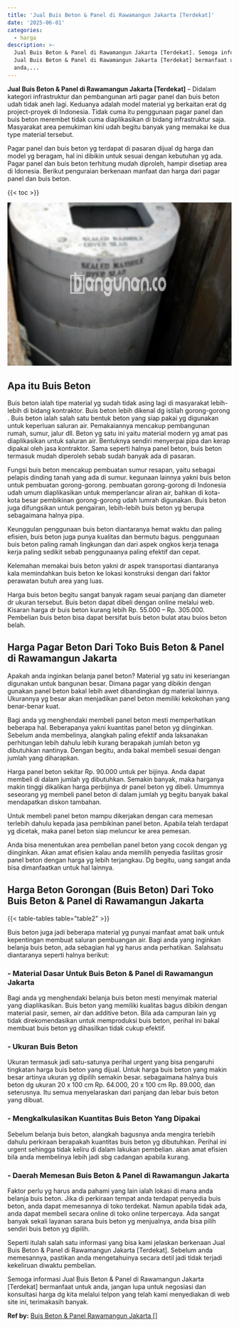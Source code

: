 ```yaml
---
title: 'Jual Buis Beton & Panel di Rawamangun Jakarta [Terdekat]'
date: '2025-06-01'
categories:
  - harga
description: >-
  Jual Buis Beton & Panel di Rawamangun Jakarta [Terdekat]. Semoga informasi
  Jual Buis Beton & Panel di Rawamangun Jakarta [Terdekat] bermanfaat untuk
  anda,...
---
```


**Jual Buis Beton & Panel di Rawamangun Jakarta \[Terdekat\]** – Didalam kategori infrastruktur dan pembangunan arti pagar panel dan buis beton udah tidak aneh lagi. Keduanya adalah model material yg berkaitan erat dg project-proyek di Indonesia. Tidak cuma itu penggunaan pagar panel dan buis beton merembet tidak cuma diaplikasikan di bidang infrastruktur saja. Masyarakat area pemukiman kini udah begitu banyak yang memakai ke dua type material tersebut.

Pagar panel dan buis beton yg terdapat di pasaran dijual dg harga dan model yg beragam, hal ini dibikin untuk sesuai dengan kebutuhan yg ada. Pagar panel dan buis beton terhitung mudah diproleh, hampir disetiap area di Idonesia. Berikut penguraian berkenaan manfaat dan harga dari pagar panel dan buis beton.

{{< toc >}}

![Jual Buis Beton & Panel di Rawamangun Jakarta [Terdekat]](/images/jual-panel-buis-beton-murah-02.png)

## Apa itu Buis Beton

Buis beton ialah tipe material yg sudah tidak asing lagi di masyarakat lebih-lebih di bidang kontraktor. Buis beton lebih dikenal dg istilah gorong-gorong . Buis beton ialah salah satu bentuk beton yang siap pakai yg digunakan untuk keperluan saluran air. Pemakaiannya mencakup pembangunan rumah, sumur, jalur dll. Beton yg satu ini yaitu material modern yg amat pas diaplikasikan untuk saluran air. Bentuknya sendiri menyerpai pipa dan kerap dipakai oleh jasa kontraktor. Sama seperti halnya panel beton, buis beton termasuk mudah diperoleh sebab sudah banyak ada di pasaran.

Fungsi buis beton mencakup pembuatan sumur resapan, yaitu sebagai pelapis dinding tanah yang ada di sumur. kegunaan lainnya yakni buis beton untuk pembuatan gorong-gorong. pembuatan gorong-gorong di Indonesia udah umum diaplikasikan untuk memperlancar aliran air, bahkan di kota-kota besar pembikinan gorong-gorong udah lumrah digunakan. Buis beton juga difungsikan untuk pengairan, lebih-lebih buis beton yg berupa sebagaimana halnya pipa.

Keunggulan penggunaan buis beton diantaranya hemat waktu dan paling efisien, buis beton juga punya kualitas dan bermutu bagus. penggunaan buis beton paling ramah lingkungan dan dari aspek ongkos kerja tenaga kerja paling sedikit sebab penggunaanya paling efektif dan cepat.

Kelemahan memakai buis beton yakni dr aspek transportasi diantaranya kala memindahkan buis beton ke lokasi konstruksi dengan dari faktor perawatan butuh area yang luas.

Harga buis beton begitu sangat banyak ragam seuai panjang dan diameter dr ukuran tersebut. Buis beton dapat dibeli dengan online melalui web. Kisaran harga dr buis beton kurang lebih Rp. 55.000 – Rp. 305.000. Pembelian buis beton bisa dapat bersifat buis beton bulat atau buios beton belah.

## Harga Pagar Beton Dari Toko Buis Beton & Panel di Rawamangun Jakarta

Apakah anda inginkan belanja panel beton? Material yg satu ini keseriangan digunakan untuk bangunan besar. Dimana pagar yang dibikin dengan gunakan panel beton bakal lebih awet dibandingkan dg material lainnya. Ukurannya yg besar akan menjadikan panel beton memiliki kekokohan yang benar-benar kuat.

Bagi anda yg menghendaki membeli panel beton mesti memperhatikan beberapa hal. Beberapanya yakni kuantitas panel beton yg diinginkan. Sebelum anda membelinya, alangkah paling efektif anda laksanakan perhitungan lebih dahulu lebih kurang berapakah jumlah beton yg dibutuhkan nantinya. Dengan begitu, anda bakal membeli sesuai dengan jumlah yang diharapkan.

Harga panel beton sekitar Rp. 90.000 untuk per bijinya. Anda dapat membeli di dalam jumlah yg dibutuhkan. Semakin banyak, maka harganya makin tinggi dikalikan harga perbijinya dr panel beton yg dibeli. Umumnya seseorang yg membeli panel beton di dalam jumlah yg begitu banyak bakal mendapatkan diskon tambahan.

Untuk membeli panel beton mampu dikerjakan dengan cara memesan terlebih dahulu kepada jasa pembikinan panel beton. Apabila telah terdapat yg dicetak, maka panel beton siap meluncur ke area pemesan.

Anda bisa menentukan area pembelian panel beton yang cocok dengan yg diinginkan. Akan amat efisien kalau anda memilih penyedia fasilitas grosir panel beton dengan harga yg lebih terjangkau. Dg begitu, uang sangat anda bisa dimanfaatkan untuk hal lainnya.

## Harga Beton Gorongan (Buis Beton) Dari Toko Buis Beton & Panel di Rawamangun Jakarta

{{< table-tables table="table2" >}}

Buis beton juga jadi beberapa material yg punyai manfaat amat baik untuk kepentingan membuat saluran pembuangan air. Bagi anda yang inginkan belanja buis beton, ada sebagian hal yg harus anda perhatikan. Salahsatu diantaranya seperti halnya berikut:

### \- Material Dasar Untuk Buis Beton & Panel di Rawamangun Jakarta

Bagi anda yg menghendaki belanja buis beton mesti menyimak material yang diaplikasikan. Buis beton yang memiliki kualitas bagus dibikin dengan material pasir, semen, air dan additive beton. Bila ada campuran lain yg tidak direkomendasikan untuk memproduksi buis beton, perihal ini bakal membuat buis beton yg dihasilkan tidak cukup efektif.

### \- Ukuran Buis Beton

Ukuran termasuk jadi satu-satunya perihal urgent yang bisa pengaruhi tingkatan harga buis beton yang dijual. Untuk harga buis beton yang makin besar artinya ukuran yg dipilih semakin besar. sebagaimana halnya buis beton dg ukuran 20 x 100 cm Rp. 64.000, 20 x 100 cm Rp. 89.000, dan seterusnya. Itu semua menyelaraskan dari panjang dan lebar buis beton yang dibuat.

### \- Mengkalkulasikan Kuantitas Buis Beton Yang Dipakai

Sebelum belanja buis beton, alangkah bagusnya anda mengira terlebih dahulu perkiraan berapakah kuantitas buis beton yg dibutuhkan. Perihal ini urgent sehingga tidak keliru di dalam lakukan pembelian. akan amat efisien bila anda membelinya lebih jadi sbg cadangan apabila kurang.

### \- Daerah Memesan Buis Beton & Panel di Rawamangun Jakarta

Faktor perlu yg harus anda pahami yang lain ialah lokasi di mana anda belanja buis beton. Jika di perkiraan tempat anda terdapat penyedia buis beton, anda dapat memesannya di toko terdekat. Namun apabila tidak ada, anda dapat membeli secara online di toko online terpercaya. Ada sangat banyak sekali layanan sarana buis beton yg menjualnya, anda bisa pilih sendiri buis beton yg dipilih.

Seperti itulah salah satu informasi yang bisa kami jelaskan berkenaan Jual Buis Beton & Panel di Rawamangun Jakarta \[Terdekat\]. Sebelum anda memesannya, pastikan anda mengetahuinya secara detil jadi tidak terjadi kekeliruan diwaktu pembelian.

Semoga informasi Jual Buis Beton & Panel di Rawamangun Jakarta \[Terdekat\] bermanfaat untuk anda, jangan lupa untuk negosiasi dan konsultasi harga dg kita melalui telpon yang telah kami menyediakan di web site ini, terimakasih banyak.

**Ref by:** [Buis Beton & Panel Rawamangun Jakarta []](https://id.wikipedia.org/wiki/Buis)
